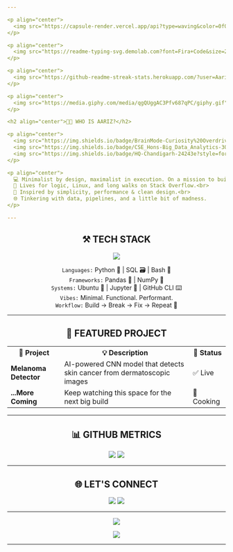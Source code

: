 ```yaml
---

<p align="center">
  <img src="https://capsule-render.vercel.app/api?type=waving&color=0f0c29,302b63,24243e&height=180&section=header&text=Aariz%20Hasan%20%7C%20Tech%20Explorer%20🧠&fontColor=fff&fontSize=35&animation=fadeIn" />
</p>

<p align="center">
  <img src="https://readme-typing-svg.demolab.com?font=Fira+Code&size=24&duration=3000&pause=1000&color=66FCF1&center=true&vCenter=true&width=1000&lines=Big+Data+Junkie+%7C+Code+Craftsman+%7C+Final+Year+CSE+Student;Linux+Fanatic+%7C+Terminal+Bender+%7C+Tech+with+Taste;Breaking+Code+Since+%E2%80%94+You+Weren't+Ready" />
</p>

<p align="center">
  <img src="https://github-readme-streak-stats.herokuapp.com/?user=Aariz-Hasan&theme=radical&hide_border=true&date_format=M%20j%5B%2C%20Y%5D"/>
</p>

<p align="center">
  <img src="https://media.giphy.com/media/qgQUggAC3Pfv687qPC/giphy.gif" width="400" />
</p>

<h2 align="center">👨‍🚀 WHO IS AARIZ?</h2>

<p align="center">
  <img src="https://img.shields.io/badge/BrainMode-Curiosity%20Overdrive-08FDD8?style=for-the-badge&logo=OpenAI&logoColor=black" />
  <img src="https://img.shields.io/badge/CSE_Hons-Big_Data_Analytics-302b63?style=for-the-badge&logo=databricks&logoColor=white" />
  <img src="https://img.shields.io/badge/HQ-Chandigarh-24243e?style=for-the-badge&logo=googlemaps&logoColor=white" />
</p>

<p align="center">
  💻 Minimalist by design, maximalist in execution. On a mission to build smarter tools — not just write code.<br>
  🧠 Lives for logic, Linux, and long walks on Stack Overflow.<br>
  🧬 Inspired by simplicity, performance & clean design.<br>
  🌐 Tinkering with data, pipelines, and a little bit of madness.
</p>

---
```


<h2 align="center">⚒️ TECH STACK</h2>

<p align="center">
  <img src="https://skillicons.dev/icons?i=python,bash,linux,git,jupyter,vscode,mysql,github" />
</p>

<p align="center">
<code>Languages:</code> Python 🐍 | SQL 🗃 | Bash 🐚 <br/>
<code>Frameworks:</code> Pandas 🐼 | NumPy 🔢 <br/>
<code>Systems:</code> Ubuntu 🚀 | Jupyter 📓 | GitHub CLI ⌨️ <br/>
<code>Vibes:</code> Minimal. Functional. Performant. <br/>
<code>Workflow:</code> Build → Break → Fix → Repeat 🔁
</p>

---

<h2 align="center">🚀 FEATURED PROJECT</h2>

<table align="center">
  <tr>
    <th>🔬 Project</th>
    <th>💡 Description</th>
    <th>🚀 Status</th>
  </tr>
  <tr>
    <td><strong>Melanoma Detector</strong></td>
    <td>AI-powered CNN model that detects skin cancer from dermatoscopic images</td>
    <td>✅ Live</td>
  </tr>
  <tr>
    <td><strong>...More Coming</strong></td>
    <td>Keep watching this space for the next big build</td>
    <td>🌱 Cooking</td>
  </tr>
</table>

---

<h2 align="center">📊 GITHUB METRICS</h2>

<p align="center">
  <img src="https://github-readme-stats.vercel.app/api?username=Aariz-Hasan&show_icons=true&theme=radical&hide_border=true&rank_icon=github" />
  <img src="https://github-readme-stats.vercel.app/api/top-langs/?username=Aariz-Hasan&layout=compact&theme=radical&hide_border=true" />
</p>

---

<h2 align="center">🌐 LET'S CONNECT</h2>

<p align="center">
  <a href="https://www.linkedin.com/in/aariz-hasan"><img src="https://img.shields.io/badge/LinkedIn-Aariz%20Hasan-blue?style=for-the-badge&logo=linkedin&logoColor=white"/></a>
  <a href="mailto:aariz.hasan@outlook.com"><img src="https://img.shields.io/badge/Email-Get_in_Touch-D14836?style=for-the-badge&logo=gmail&logoColor=white"/></a>
</p>

---

<p align="center">
  <img src="https://quotes-github-readme.vercel.app/api?type=horizontal&theme=dark" />
</p>

<p align="center">
  <img src="https://komarev.com/ghpvc/?username=Aariz-Hasan&style=flat-square&color=08FDD8" />
</p>

---
